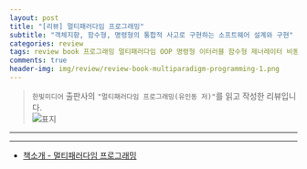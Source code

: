 ```yaml
---  
layout: post  
title: "[리뷰] 멀티패러다임 프로그래밍"  
subtitle: "객체지향, 함수형, 명령형의 통합적 사고로 구현하는 소프트웨어 설계와 구현"  
categories: review  
tags: review book 프로그래밍 멀티패러다임 OOP 명령형 이터러블 함수형 제너레이터 비동기 동시성 Setting todo app    
comments: true  
header-img: img/review/review-book-multiparadigm-programming-1.png
---  
```

  
> `한빛미디어` 출판사의 `"멀티패러다임 프로그래밍(유인동 저)"`를 읽고 작성한 리뷰입니다.  
![표지](https://theorydb.github.io/assets/img/review/review-book-multiparadigm-programming-1.png)  

---

> 
  

---

* [책소개 - 멀티패러다임 프로그래밍](https://www.yes24.com/product/goods/145367977)
